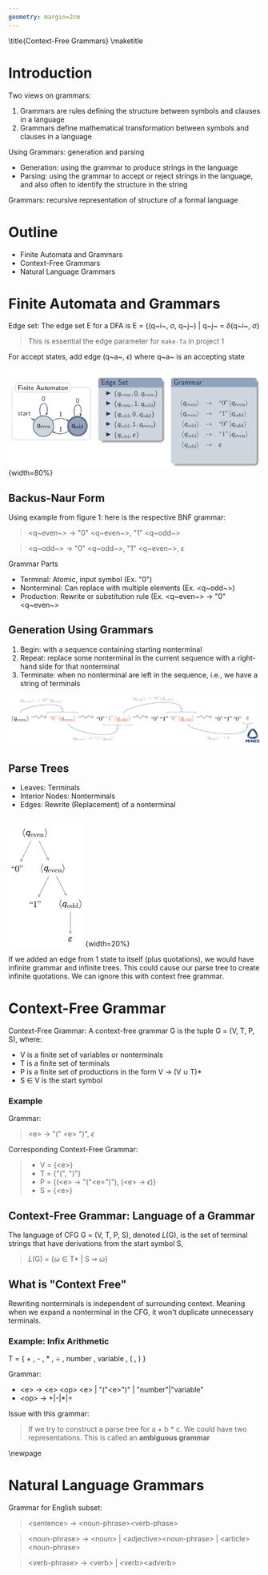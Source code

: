 ```yaml
---
geometry: margin=2cm
---
```


\title{Context-Free Grammars}
\maketitle

# Introduction

Two views on grammars:

1. Grammars are rules defining the structure between symbols and clauses in a language
2. Grammars define mathematical transformation between symbols and clauses in a language

Using Grammars: generation and parsing

- Generation: using the grammar to produce strings in the language
- Parsing: using the grammar to accept or reject strings in the language, and also often to identify the structure in the string

Grammars: recursive representation of structure of a formal language 

# Outline

- Finite Automata and Grammars 
- Context-Free Grammars
- Natural Language Grammars

# Finite Automata and Grammars 

Edge set: The edge set E for a DFA is E = {(q~i~, $\sigma$, q~j~) | q~j~ = $\delta$(q~i~, $\sigma$}

> This is essential the edge parameter for ``make-fa`` in project 1

For accept states, add edge (q~a~, $\epsilon$) where q~a~ is an accepting state

![Example Finite Automata and its respective edge set and grammar](images/faedgegram.png){width=80%}

## Backus-Naur Form

Using example from figure 1: here is the respective BNF grammar:

> \<q~even~\> &rarr; "0" \<q~even~\>, "1" \<q~odd~\>

> \<q~odd~\> &rarr; "0" \<q~odd~\>, "1" \<q~even~\>, $\epsilon$

Grammar Parts

- Terminal: Atomic, input symbol (Ex. "0")
- Nonterminal: Can replace with multiple elements (Ex. \<q~odd~\>)
- Production: Rewrite or substitution rule (Ex. \<q~even~\> &rarr; "0" \<q~even~>

## Generation Using Grammars

1. Begin: with a sequence containing starting nonterminal
2. Repeat: replace some nonterminal in the current sequence with a right-hand side for that nonterminal
3. Terminate: when no nonterminal are left in the sequence, i.e., we have a string of terminals

![Example of generation using the grammar from figure 1](images/gengram.png)

## Parse Trees

- Leaves: Terminals
- Interior Nodes: Nonterminals
- Edges: Rewrite (Replacement) of a nonterminal

\
![asdf](images/gramtree.png){width=20%}

If we added an edge from 1 state to itself (plus quotations), we would have infinite grammar and infinite trees. This could cause our parse tree to create infinite quotations. We can ignore this with context free grammar. 

# Context-Free Grammar

Context-Free Grammar: A context-free grammar G is the tuple G = (V, T, P, S), where: 

- V is a finite set of variables or nonterminals
- T is a finite set of terminals
- P is a finite set of productions in the form V &rarr; (V $\cup$ T)\*
- S $\in$ V is the start symbol 

### Example

Grammar: 

> \<e> &rarr; "(" \<e> ")", $\epsilon$

Corresponding Context-Free Grammar: 

> - V = {\<e>}
> - T = {"(", ")"}
> - P = {(\<e> &rarr; "("\<e>")"), (\<e> &rarr; $\epsilon$)}
> - S = {\<e>}

## Context-Free Grammar: Language of a Grammar

The language of CFG G = (V, T, P, S), denoted *L*(G), is the set of terminal strings that have derivations from the start symbol S, 

> *L*(G) = {$\omega$ $\in$ T\* | S $\rightsquigarrow$ $\omega$}

## What is "Context Free"

Rewriting nonterminals is independent of surrounding context. Meaning when we expand a nonterminal in the CFG, it won't duplicate unnecessary terminals. 

### Example: Infix Arithmetic

T = { + , - , \* , $\div$ , number , variable , ( , ) }

Grammar: 

- \<e> &rarr; \<e> \<op> \<e> | "("\<e>")" | "number"|"variable"
- \<op> &rarr; +|-|\*|$\div$

Issue with this grammar: 

> If we try to construct a parse tree for a + b \* c. We could have two representations. This is called an **ambiguous grammar** 

\newpage

# Natural Language Grammars 

Grammar for English subset: 

> \<sentence> &rarr; \<noun-phrase>\<verb-phase> 

> \<noun-phrase> &rarr; \<noun> | \<adjective>\<noun-phrase> | \<article>\<noun-phrase> 

> \<verb-phrase> &rarr; \<verb> | \<verb>\<adverb>
